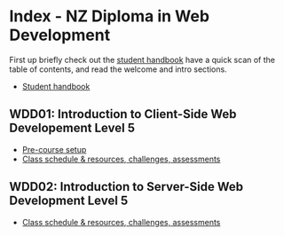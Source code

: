 # Index - NZ Diploma in Web Development

First up briefly check out the [student handbook](https://github.com/Developers-Institute/Student-Handbook) have a quick scan of the table of contents, and read the welcome and intro sections.
- [Student handbook](https://github.com/Developers-Institute/Student-Handbook)

## WDD01: Introduction to Client-Side Web Developement Level 5
 - [Pre-course setup](https://github.com/Developers-Institute/WDD01-Client-Side-Pre-Course-Setup)
 - [Class schedule & resources, challenges, assessments](https://github.com/Developers-Institute/WDD01-Intro-Client-Side-Web-Development)

## WDD02: Introduction to Server-Side Web Development Level 5
 - [Class schedule & resources, challenges, assessments](https://github.com/Developers-Institute/WDD02-Intro-Server-Side-Web-Development)
